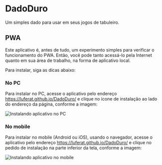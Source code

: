 
# DadoDuro

Um simples dado para usar em seus jogos de tabuleiro.

## PWA

Este aplicativo é, antes de tudo, um experimento simples para verificar o funcionamento do PWA. Então, você pode tanto acessá-lo pela Internet quanto em sua área de trabalho, na forma de aplicativo local.

Para instalar, siga as dicas abaixo:

### No PC

Para instalar no PC, acesse o aplicativo pelo endereço https://luferat.github.io/DadoDuro/ e clique no ícone de instalação ao lado do endereço da página, conforme a imagem:

![Instalando aplicativo no PC](https://luferat.github.io/DadoDuro/screenshot_pc.png)

### No mobile

Para instalar no mobile (Android ou iOS), usando o navegador, acesse o aplicativo pelo endereço https://luferat.github.io/DadoDuro/ e clique no pedido de instalação na parte inferior da tela, conforme a imagem:

![Instalando aplicativo no mobile](https://luferat.github.io/DadoDuro/screenshot_mobile.png)
